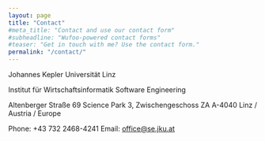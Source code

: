 ```yaml
---
layout: page
title: "Contact"
#meta_title: "Contact and use our contact form"
#subheadline: "Wufoo-powered contact forms"
#teaser: "Get in touch with me? Use the contact form."
permalink: "/contact/"
---
```



Johannes Kepler Universität Linz

Institut für Wirtschaftsinformatik
Software Engineering

Altenberger Straße 69
Science Park 3, Zwischengeschoss ZA
A-4040 Linz / Austria / Europe

Phone: +43 732 2468-4241
Email: office@se.jku.at



